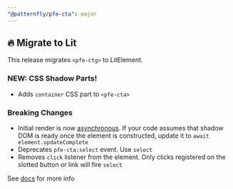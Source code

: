 ```yaml
---
"@patternfly/pfe-cta": major
---
```


## 🔥 Migrate to Lit

This release migrates `<pfe-ctg>` to LitElement.

### NEW: CSS Shadow Parts!
- Adds `container` CSS part to `<pfe-cta>`

### Breaking Changes
- Initial render is now [asynchronous](https://lit.dev/docs/components/lifecycle/#reactive-update-cycle).
  If your code assumes that shadow DOM is ready once the element is constructed, update it to `await element.updateComplete`
- Deprecates `pfe-cta:select` event. Use `select`
- Removes `click` listener from the element. Only clicks registered on the slotted button or link
    will fire `select`

See [docs](https://patternflyelements.org/components/cta/) for more info
